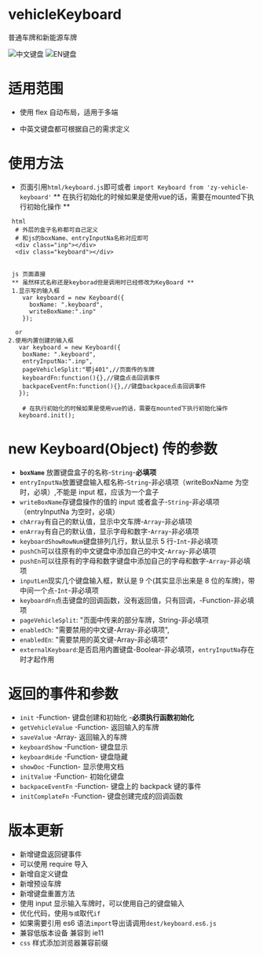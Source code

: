 # vehicleKeyboard

普通车牌和新能源车牌

![中文键盘](https://github.com/zyTheGit/vehicleKeyborad/tree/master/img/ch.jpg)
![EN键盘](https://github.com/zyTheGit/vehicleKeyborad/tree/master/img/en.jpg)

# 适用范围

- 使用 flex 自动布局，适用于多端

- 中英文键盘都可根据自己的需求定义

# 使用方法

- 页面引用`html/keyboard.js`即可或者
`import Keyboard from 'zy-vehicle-keyboard'`
** 在执行初始化的时候如果是使用vue的话，需要在mounted下执行初始化操作 **
```
 html
  # 外层的盒子名称都可自己定义
  # 和js的boxName、entryInputNa名称对应即可
  <div class="inp"></div>
  <div class="keyboard"></div>


 js 页面直接
 ** 虽然样式名称还是keyborad但是调用时已经修改为KeyBoard **
 1.显示写的输入框
    var keyboard = new Keyboard({
      boxName: ".keyboard",
      writeBoxName:".inp"
    });

  or
2.使用内置创建的输入框
   var keyboard = new Keyboard({
    boxName: ".keyboard",
    entryInputNa:".inp",
    pageVehicleSplit:"鄂j401",//页面传的车牌
    keyboardFn:function(){},//键盘点击回调事件
    backpaceEventFn:function(){},//键盘backpace点击回调事件
   });

    # 在执行初始化的时候如果是使用vue的话，需要在mounted下执行初始化操作
   keyboard.init();
```

# new Keyboard(Object) 传的参数

- **`boxName`** 放置键盘盒子的名称-`String`-**必填项**
- `entryInputNa`放置键盘输入框名称-`String`-非必填项（writeBoxName 为空时，必填）,不能是 input 框，应该为一个盒子
- `writeBoxName`存键盘操作的值的 input 或者盒子-`String`-非必填项（entryInputNa 为空时，必填）
- `chArray`有自己的默认值，显示中文车牌-`Array`-非必填项
- `enArray`有自己的默认值，显示字母和数字-`Array`-非必填项
- `keyboardShowRowNum`键盘排列几行，默认显示 5 行-`Int`-非必填项
- `pushCh`可以往原有的中文键盘中添加自己的中文-`Array`-非必填项
- `pushEn`可以往原有的字母和数字键盘中添加自己的字母和数字-`Array`-非必填项
- `inputLen`现实几个键盘输入框，默认是 9 个(其实显示出来是 8 位的车牌)，带中间一个点-`Int`-非必填项
- `keyboardFn`点击键盘的回调函数，没有返回值，只有回调，-Function-非必填项
- `pageVehicleSplit`: "页面中传来的部分车牌，String-非必填项
- `enabledCh`: "需要禁用的中文键-Array-非必填项",
- `enabledEn`: "需要禁用的英文键-Array-非必填项"
- `externalKeyboard`:是否启用内置键盘-Boolear-非必填项，`entryInputNa`存在时才起作用

# 返回的事件和参数

- `init` -Function- 键盘创建和初始化 -**必须执行函数初始化**
- `getVehicleValue` -Function- 返回输入的车牌
- `saveValue` -Array- 返回输入的车牌
- `keyboardShow` -Function- 键盘显示
- `keyboardHide` -Function- 键盘隐藏
- `showDoc` -Function- 显示使用文档
- `initValue` -Function- 初始化键盘
- `backpaceEventFn` -Function- 键盘上的 backpack 键的事件
- `initComplateFn` -Function- 键盘创建完成的回调函数

# 版本更新

- 新增键盘返回键事件
- 可以使用 require 导入
- 新增自定义键盘
- 新增预设车牌
- 新增键盘重置方法
- 使用 input 显示输入车牌时，可以使用自己的键盘输入
- 优化代码，使用`与或`取代`if`
- 如果需要引用 es6 语法`import`导出请调用`dest/keyboard.es6.js`
- 兼容低版本设备 兼容到 ie11
- `css` 样式添加浏览器兼容前缀


